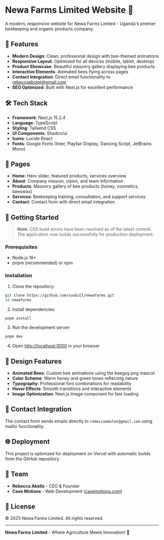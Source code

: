 # Newa Farms Limited Website 🐝

A modern, responsive website for Newa Farms Limited - Uganda's premier beekeeping and organic products company.

## 🌟 Features

- **Modern Design**: Clean, professional design with bee-themed animations
- **Responsive Layout**: Optimized for all devices (mobile, tablet, desktop)
- **Product Showcase**: Beautiful masonry gallery displaying bee products
- **Interactive Elements**: Animated bees flying across pages
- **Contact Integration**: Direct email functionality to rebeccaabolet@gmail.com
- **SEO Optimized**: Built with Next.js for excellent performance

## 🛠️ Tech Stack

- **Framework**: Next.js 15.2.4
- **Language**: TypeScript
- **Styling**: Tailwind CSS
- **UI Components**: Shadcn/ui
- **Icons**: Lucide React
- **Fonts**: Google Fonts (Inter, Playfair Display, Dancing Script, JetBrains Mono)

## 📱 Pages

- **Home**: Hero slider, featured products, services overview
- **About**: Company mission, vision, and team information
- **Products**: Masonry gallery of bee products (honey, cosmetics, beeswax)
- **Services**: Beekeeping training, consultation, and support services
- **Contact**: Contact form with direct email integration

## 🚀 Getting Started

> **Note**: CSS build errors have been resolved as of the latest commit. The application now builds successfully for production deployment.

### Prerequisites

- Node.js 18+ 
- pnpm (recommended) or npm

### Installation

1. Clone the repository:
```bash
git clone https://github.com/suubiCl/newafarms.git
cd newafarms
```

2. Install dependencies:
```bash
pnpm install
```

3. Run the development server:
```bash
pnpm dev
```

4. Open [http://localhost:3000](http://localhost:3000) in your browser

## 🎨 Design Features

- **Animated Bees**: Custom bee animations using the beeguy.png mascot
- **Color Scheme**: Warm honey and green tones reflecting nature
- **Typography**: Professional font combinations for readability
- **Hover Effects**: Smooth transitions and interactive elements
- **Image Optimization**: Next.js Image component for fast loading

## 📧 Contact Integration

The contact form sends emails directly to `rebeccaabolet@gmail.com` using mailto functionality.

## 🌐 Deployment

This project is optimized for deployment on Vercel with automatic builds from the GitHub repository.

## 👥 Team

- **Rebecca Akello** - CEO & Founder
- **Cave Motions** - Web Development ([cavemotions.com](https://cavemotions.com))

## 📄 License

© 2025 Newa Farms Limited. All rights reserved.

---

**Newa Farms Limited** - Where Agriculture Meets Innovation! 🍯
